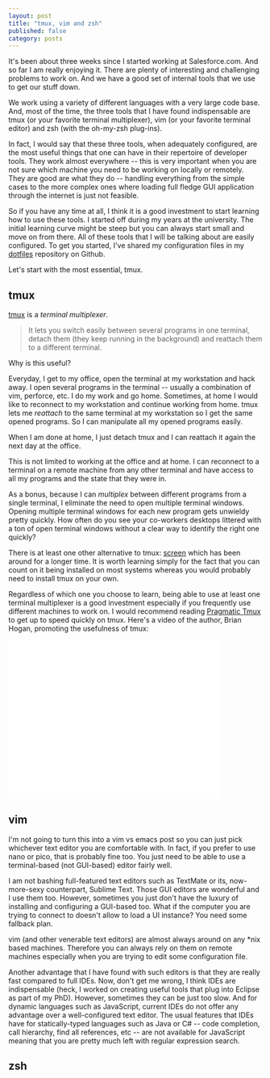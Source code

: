 ```yaml
---
layout: post
title: "tmux, vim and zsh"
published: false
category: posts
---
```


It's been about three weeks since I started working at Salesforce.com.
And so far I am really enjoying it. There are plenty of interesting and
challenging problems to work on. And we have a good set of internal
tools that we use to get our stuff down.

We work using a variety of different languages with a very large code
base. And, most of the time, the three tools that I have found
indispensable are tmux (or your favorite terminal multiplexer), vim (or
your favorite terminal editor) and zsh (with the oh-my-zsh plug-ins).

In fact, I would say that these three tools, when adequately configured,
are the most useful things that one can have in their repertoire of
developer tools. They work almost everywhere -- this is very important
when you are not sure which machine you need to be working on locally or
remotely. They are good are what they do -- handling everything from the
simple cases to the more complex ones where loading full fledge GUI
application through the internet is just not feasible.

So if you have any time at all, I think it is a good investment to start
learning how to use these tools. I started off during my years at the
university. The initial learning curve might be steep but you can always
start small and move on from there. All of these tools that I will be
talking about are easily configured. To get you started, I've shared my
configuration files in my
[dotfiles](https://github.com/vazexqi/dotfiles) repository on Github.

Let's start with the most essential, tmux.

## tmux

[tmux](http://tmux.sourceforge.net/) is a _terminal multiplexer_.

> It lets you switch easily between several programs in one terminal,
> detach them (they keep running in the background) and reattach them to a
> different terminal.

Why is this useful? 

Everyday, I get to my office, open the terminal at my workstation and
hack away. I open several programs in the terminal -- usually a
combination of vim, perforce, etc. I do my work and go home. Sometimes,
at home I would like to reconnect to my workstation and continue working
from home. tmux lets me _reattach_ to the same terminal at my
workstation so I get the same opened programs. So I can manipulate all
my opened programs easily.

When I am done at home, I just detach tmux and I can reattach it again
the next day at the office.

This is not limited to working at the office and at home. I can
reconnect to a terminal on a remote machine from any other terminal and
have access to all my programs and the state that they were in.

As a bonus, because I can _multiplex_ between different programs from a
single terminal, I eliminate the need to open multiple terminal windows.
Opening multiple terminal windows for each new program gets unwieldy
pretty quickly. How often do you see your co-workers desktops littered
with a ton of open terminal windows without a clear way to identify the
right one quickly?

There is at least one other alternative to tmux:
[screen](http://en.wikipedia.org/wiki/GNU_Screen) which has been around
for a longer time. It is worth learning simply for the fact that you can
count on it being installed on most systems whereas you would probably
need to install tmux on your own.

Regardless of which one you choose to learn, being able to use at least
one terminal multiplexer is a good investment especially if you
frequently use different machines to work on. I would recommend reading
[Pragmatic Tmux](http://pragprog.com/book/bhtmux/tmux) to get up to
speed quickly on tmux. Here's a video of the author, Brian Hogan,
promoting the usefulness of tmux:

<iframe width="420" height="315"
src="//www.youtube.com/embed/JXwS7z6Dqic" frameborder="0"
allowfullscreen></iframe>

## vim

I'm not going to turn this into a vim vs emacs post so you can just pick
whichever text editor you are comfortable with. In fact, if you prefer
to use nano or pico, that is probably fine too. You just need to be able
to use a terminal-based (not GUI-based) editor fairly well.

I am not bashing full-featured text editors such as TextMate or its,
now-more-sexy counterpart, Sublime Text. Those GUI editors are wonderful
and I use them too. However, sometimes you just don't have the luxury of
installing and configuring a GUI-based too. What if the computer you are
trying to connect to doesn't allow to load a UI instance? You need some
fallback plan.

vim (and other venerable text editors) are almost always around on any
\*nix based machines. Therefore you can always rely on them on remote
machines especially when you are trying to edit some configuration file.

Another advantage that I have found with such editors is that they are
really fast compared to full IDEs. Now, don't get me wrong, I think IDEs
are indispensable (heck, I worked on creating useful tools that plug
into Eclipse as part of my PhD). However, sometimes they can be just too
slow. And for dynamic languages such as JavaScript, current IDEs do not
offer any advantage over a well-configured text editor. The usual
features that IDEs have for statically-typed languages such as Java or
C\# -- code completion, call hierarchy, find all references, etc -- are
not available for JavaScript meaning that you are pretty much left
with regular expression search.

## zsh

